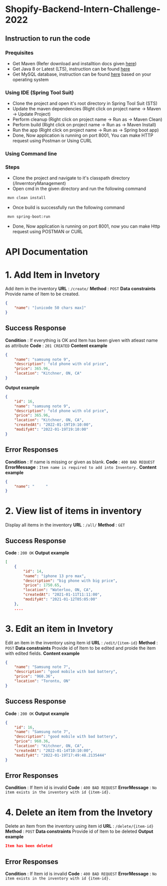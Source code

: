 # Shopify-Backend-Intern-Challenge-2022

## Instruction to run the code

### Prequisites
- Get Maven (Refer download and installtion docs given [here](https://maven.apache.org/))
- Get Java 8 or Latest (LTS), instruction can be found [here](https://adoptopenjdk.net/)
- Get MySQL database, instruction can be found [here](https://dev.mysql.com/downloads/) based on your operating system

### Using IDE (Spring Tool Suit)
- Clone the project and open it's root directory in Spring Tool Suit (STS)
- Update the maven dependencies (Right click on project name -> Maven -> Update Project)
- Perform cleanup (Right click on project name -> Run as -> Maven Clean)
- Perform build (Right click on project name -> Run as -> Maven Install) 
- Run the app (Right click on project name -> Run as -> Spring boot app)
- Done, Now application is running on port 8001, You can make HTTP request using Postman or Using CURL

### Using Command line
### Steps
- Clone the project and navigate to it's classpath directory (/InverntoryManagement)
- Open cmd in the given directory and run the following command
```sh
 mvn clean install
 ```
- Once build is successfully run the following command
```sh
 mvn spring-boot:run
 ```
- Done, Now application is running on port 8001, now you can make Http request using POSTMAN or CURL


# API Documentation
# 1. Add Item in Invetory
Add item in the inventory
**URL** : `/create/`
**Method** : `POST`
**Data constraints**
Provide name of Item to be created.
```json
{
    "name": "[unicode 50 chars max]"
}
```
## Success Response
**Condition** : If everything is OK and Item has been given with atleast name as attribute
**Code** : `201 CREATED`
**Content example**
```json
{
    "name": "samsung note 9",
    "description": "old phone with old price",
    "price": 365.96,
    "location": "Kitchner, ON, CA"
}
```
**Output example**
```json
{
    "id": 16,
    "name": "samsung note 9",
    "description": "old phone with old price",
    "price": 365.96,
    "location": "Kitchner, ON, CA",
    "createdAt": "2022-01-19T19:10:00",
    "modifyAt": "2022-01-19T19:10:00"
}
```
## Error Responses
**Condition** : If name is missing or given as blank.
**Code** : `400 BAD REQUEST`
**ErrorMessage** : `Item name is required to add into Inventory.`
**Content example**
```json
{
	"name": "     "
}
```
# 2. View list of items in inventory
Display all items in the inventory
**URL** : `/all/`
**Method** : `GET`
## Success Response
**Code** : `200 OK`
**Output example**
```json
[
    {
        "id": 14,
        "name": "iphone 13 pro max",
        "description": "big phone with big price",
        "price": 1750.65,
        "location": "Waterloo, ON, CA",
        "createdAt": "2021-01-11T11:11:00",
        "modifyAt": "2021-01-12T05:05:00"
    },
    ....
```

# 3. Edit an item in Invetory
Edit an item in the inventory using item id
**URL** : `/edit/{item-id}`
**Method** : `POST`
**Data constraints**
Provide id of Item to be edited and proide the item with edited fields.
**Content example**
```json
{
	"name": "Samsung note 7",
	"description": "good mobile with bad battery",
	"price": "960.36",
	"location": "Toronto, ON"
}
```
## Success Response
**Code** : `200 OK`
**Output example**
```json
{
    "id": 16,
    "name": "Samsung note 7",
    "description": "good mobile with bad battery",
    "price": 960.36,
    "location": "Kitchner, ON, CA",
    "createdAt": "2022-01-14T10:10:00",
    "modifyAt": "2022-01-19T17:49:48.2135444"
}
```
## Error Responses
**Condition** : If Item id is invalid
**Code** : `400 BAD REQUEST`
**ErrorMessage** : `No item exists in the inventory with id {item-id}.`


# 4. Delete an item from the Invetory
Delete an item from the inventory using item id
**URL** : `/delete/{item-id}`
**Method** : `POST`
**Data constraints**
Provide id of Item to be deleted
**Output example**
```json
Item has been deleted
```
## Error Responses
**Condition** : If Item id is invalid
**Code** : `400 BAD REQUEST`
**ErrorMessage** : `No item exists in the inventory with id {item-id}.`
